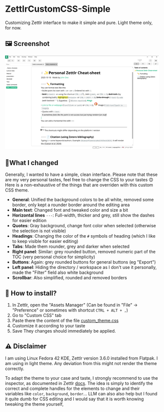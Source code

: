 # ZettlrCustomCSS-Simple
Customizing Zettlr interface to make it simple and pure. Light theme only, for now.

## 🖼️ Screenshot
![Screenshot](assets/2025-10-18_screenshot_zettlr.png)

## 🎨What I changed
Generally, I wanted to have a simple, clean interface. Please note that these are my very personal tastes, feel free to change the CSS to your tastes 😊
Here is a non-exhaustive of the things that are overriden with this custom CSS theme.
- **General**: Unified the background colors to be all white, removed some border, only kept a rounder border around the editing area
- **Main text**: Changed font and tweaked color and size a bit
- **Horizontal lines** `---`: Full-width, thicker and grey, still show the dashes for easier edition
- **Quotes**: Gray background, change font color when selected (otherwise the selection is not visible)
- **Headings**: Changing the color of the `#` symbols of heading (which I like to keep visible for easier editing)
- **Tabs**: Made them rounder, grey and darker when selected
- **Right panel**: Similar: grey rounded button, removed numeric part of the TOC (very personal choice for simplicity)
- **Buttons**:  Again: grey rounded buttons for general buttons (eg "Export")
- **Left panel**: Hiding the directory / workspace as I don't use it personally, made the "Filter" field also white background
- **Scrollbar**: Also simplified, rounded and removed borders

## 💾 How to install?
1. In Zettlr, open the "Assets Manager" (Can be found in "File" → "Preference" or sometimes with shortcut `CTRL + ALT + ,`)
2. Go to "Custom CSS" tab
3. Paste there the content of the file [custom_theme.css](custom_theme.css)
4. Customize it according to your taste
4. Save
They changes should immediately be applied.

## ⚠️ Disclaimer
I am using Linux Fedora 42 KDE, Zettlr version 3.6.0 installed from Flatpak. I am using in light theme. Any deviation from this might not render the theme correctly.

To adapt the theme to your case and taste, I strongly recommend to use the inspector, as documented in Zettlr [docs](https://docs.zettlr.com/en/advanced/custom-css/#tips-for-finding-selectors).
The idea is simply to identify the correct and complete handles for the elements to change and their variables like `color`, `background`, `border`... LLM can also also help but I found it quite dumb for CSS editing and I would say that it is worth knowing tweaking the theme yourself,